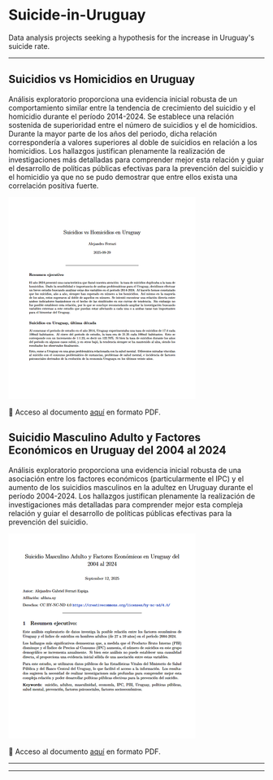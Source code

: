 # Suicide-in-Uruguay

Data analysis projects seeking a hypothesis for the increase in Uruguay's suicide rate.

---

## Suicidios vs Homicidios en Uruguay

Análisis exploratorio proporciona una evidencia inicial robusta de un comportamiento similar entre la tendencia de crecimiento del suicidio y el homicidio durante el período 2014-2024. Se establece una relación sostenida de superioridad entre el número de suicidios y el de homicidios. Durante la mayor parte de los años del periodo, dicha relación correspondería a valores superiores al doble de suicidios en relación a los homicidios. Los hallazgos justifican plenamente la realización de investigaciones más detalladas para comprender mejor esta relación y guiar el desarrollo de políticas públicas efectivas para la prevención del suicidio y el homicidio ya que no se pudo demostrar que entre ellos exista una correlación positiva fuerte.

[![](/images/portada1.png "Suicidios vs Homicidios en Uruguay")](https://github.com/aleferrariuy/Suicide-in-Uruguay/blob/main/Suicidio-Homicidio-Uruguay-2014-2024/suicidios_homicidios_uruguay.pdf)

📑 Acceso al documento [aquí](https://github.com/aleferrariuy/Suicide-in-Uruguay/blob/main/Suicidio-Homicidio-Uruguay-2014-2024/suicidios_homicidios_uruguay.pdf) en formato PDF.

## Suicidio Masculino Adulto y Factores Económicos en Uruguay del 2004 al 2024

Análisis exploratorio proporciona una evidencia inicial robusta de una asociación entre los factores económicos (particularmente el IPC) y el aumento de los suicidios masculinos en la adultez en Uruguay durante el período 2004-2024. Los hallazgos justifican plenamente la realización de investigaciones más detalladas para comprender mejor esta compleja relación y guiar el desarrollo de políticas públicas efectivas para la prevención del suicidio.

[![](/images/portada-screenshot.png "Suicidio Masculino Adulto y Factores Económicos en Uruguay del 2004 al 2024")](https://github.com/aleferrariuy/Suicide-in-Uruguay/blob/main/suicidio-masculino-adultez-2004-2024-Uruguay/Suicidio%20Masculino%20Adulto%20y%20Factores%20Econ%C3%B3micos%20en%20Uruguay%20del%202004%20al%202024.pdf)

📑 Acceso al documento [aquí](https://github.com/aleferrariuy/Suicide-in-Uruguay/blob/main/suicidio-masculino-adultez-2004-2024-Uruguay/Suicidio%20Masculino%20Adulto%20y%20Factores%20Econ%C3%B3micos%20en%20Uruguay%20del%202004%20al%202024.pdf) en formato PDF.

---
---
